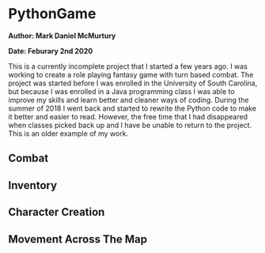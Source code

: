 # PythonGame
**Author: Mark Daniel McMurtury**

**Date: Feburary 2nd 2020**

This is a currently incomplete project that I started a few years ago. I was working to create a role playing fantasy game with turn 
based combat. The project was started before I was enrolled in the University of South Carolina, but because I was enrolled in a Java 
programming class I was able to improve my skills and learn better and cleaner ways of coding. During the summer of 2018 I went back 
and started to rewrite the Python code to make it better and easier to read. However, the free time that I had disappeared when classes
picked back up and I have be unable to return to the project. This is an older example of my work.

## Combat

## Inventory

## Character Creation

## Movement Across The Map
